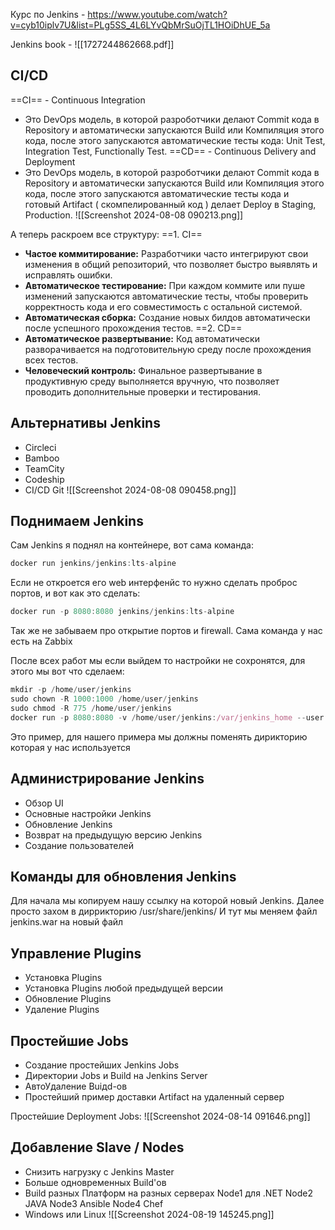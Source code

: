 Курс по Jenkins - https://www.youtube.com/watch?v=cyb10iplv7U&list=PLg5SS_4L6LYvQbMrSuOjTL1HOiDhUE_5a

Jenkins book - ![[1727244862668.pdf]]


## CI/CD

==CI== - Continuous Integration
- Это DevOps модель, в которой разроботчики делают Commit кода в Repository и автоматически запускаются Build или Компиляция этого кода, после этого запускаются автоматические тесты кода: Unit Test, Integration Test, Functionally Test.
==CD== - Continuous Delivery and Deployment
- Это DevOps модель, в которой разроботчики делают Commit кода в Repository и автоматически запускаются Build или Компиляция этого кода, после этого запускаются автоматические тесты кода и готовый Artifact ( скомпелированный код ) делает Deploy в Staging, Production.
![[Screenshot 2024-08-08 090213.png]]

А теперь раскроем все структуру:
==1. CI==
- **Частое коммитирование:** Разработчики часто интегрируют свои изменения в общий репозиторий, что позволяет быстро выявлять и исправлять ошибки.
- **Автоматическое тестирование:** При каждом коммите или пуше изменений запускаются автоматические тесты, чтобы проверить корректность кода и его совместимость с остальной системой.
- **Автоматическая сборка:** Создание новых билдов автоматически после успешного прохождения тестов.
==2. CD==
- **Автоматическое развертывание:** Код автоматически разворачивается на подготовительную среду после прохождения всех тестов.
- **Человеческий контроль:** Финальное развертывание в продуктивную среду выполняется вручную, что позволяет проводить дополнительные проверки и тестирования.


## Альтернативы Jenkins 
- Circleci
- Bamboo
- TeamCity
- Codeship
- CI/CD Git
![[Screenshot 2024-08-08 090458.png]]

## Поднимаем Jenkins
Сам Jenkins я поднял на контейнере, вот сама команда:
```javascript
docker run jenkins/jenkins:lts-alpine
```

Если не откроется его web интерфенйс то нужно сделать проброс портов, и вот как это сделать:
```javascript
docker run -p 8080:8080 jenkins/jenkins:lts-alpine
```
Так же не забываем про открытие портов и firewall.
Сама команда у нас есть на Zabbix 

После всех работ мы если выйдем то настройки не сохронятся, для этого мы вот что сделаем:
```javascript
mkdir -p /home/user/jenkins
sudo chown -R 1000:1000 /home/user/jenkins 
sudo chmod -R 775 /home/user/jenkins
docker run -p 8080:8080 -v /home/user/jenkins:/var/jenkins_home --user 1000:1000 jenkins/jenkins:lts-alpine
```
Это пример, для нашего примера мы должны поменять дирикторию которая у нас используется 

## Администрирование Jenkins

- Обзор UI
- Основные настройки Jenkins 
- Обновление Jenkins 
- Возврат на предыдущую версию Jenkins
- Создание пользователей

## Команды для обновления Jenkins

Для начала мы копируем нашу ссылку на которой новый Jenkins. Далее просто захом в диррикторию /usr/share/jenkins/
И тут мы меняем файл jenkins.war на новый файл 

## Управление Plugins

- Установка Plugins
- Установка Plugins любой предыдущей версии
- Обновление Plugins
- Удаление Plugins 

## Простейшие Jobs

- Создание простейших Jenkins Jobs
- Директории Jobs и Build на Jenkins Server
- АвтоУдаление Buiдd-ов
- Простейший пример доставки Artifact на удаленный сервер

Простейшие Deployment Jobs:
![[Screenshot 2024-08-14 091646.png]]

## Добавление Slave / Nodes

- Снизить нагрузку с Jenkins Master 
- Больше одновременных Build'ов 
- Build разных Платформ на разных серверах 
Node1 для .NET
Node2 JAVA
Node3 Ansible
Node4 Chef
- Windows или Linux
![[Screenshot 2024-08-19 145245.png]]


